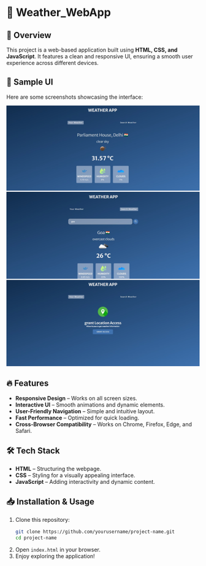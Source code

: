 # 🚀 Weather_WebApp  

## 📌 Overview  
This project is a web-based application built using **HTML, CSS, and JavaScript**. It features a clean and responsive UI, ensuring a smooth user experience across different devices.  

## 📸 Sample UI  
Here are some screenshots showcasing the interface:  

![UI Screenshot 1](assets/ss1.jpg)  
![UI Screenshot 2](assets/ss2.jpg)  
![UI Screenshot 3](assets/ss3.jpg)

## 🔥 Features  
- **Responsive Design** – Works on all screen sizes.  
- **Interactive UI** – Smooth animations and dynamic elements.  
- **User-Friendly Navigation** – Simple and intuitive layout.  
- **Fast Performance** – Optimized for quick loading.  
- **Cross-Browser Compatibility** – Works on Chrome, Firefox, Edge, and Safari.  

## 🛠️ Tech Stack  
- **HTML** – Structuring the webpage.  
- **CSS** – Styling for a visually appealing interface.  
- **JavaScript** – Adding interactivity and dynamic content.  

## 📥 Installation & Usage  
1. Clone this repository:  
   ```bash
   git clone https://github.com/yourusername/project-name.git
   cd project-name
   ```  
2. Open `index.html` in your browser.  
3. Enjoy exploring the application!  

